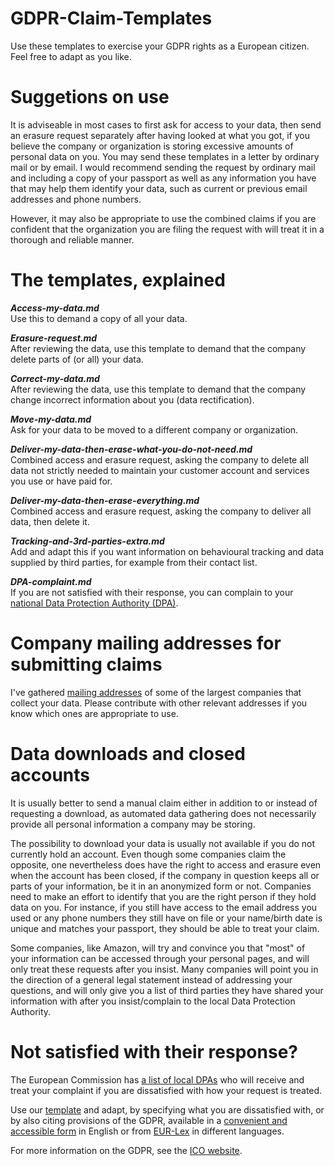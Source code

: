 # GDPR-Claim-Templates
Use these templates to exercise your GDPR rights as a European citizen. Feel free to adapt as you like.

# Suggetions on use
It is adviseable in most cases to first ask for access to your data, then send an erasure request separately after having looked at what you got, if you believe the company or organization is storing excessive amounts of personal data on you. You may send these templates in a letter by ordinary mail or by email. I would recommend sending the request by ordinary mail and including a copy of your passport as well as any information you have that may help them identify your data, such as current or previous email addresses and phone numbers. 

However, it may also be appropriate to use the combined claims if you are confident that the organization you are filing the request with will treat it in a thorough and reliable manner.

# The templates, explained
***Access-my-data.md***<br/>
Use this to demand a copy of all your data.

***Erasure-request.md***<br/>
After reviewing the data, use this template to demand that the company delete parts of (or all) your data.

***Correct-my-data.md***<br/>
After reviewing the data, use this template to demand that the company change incorrect information about you (data rectification).

***Move-my-data.md***<br/>
Ask for your data to be moved to a different company or organization.

***Deliver-my-data-then-erase-what-you-do-not-need.md***<br/>
Combined access and erasure request, asking the company to delete all data not strictly needed to maintain your customer account and services you use or have paid for.

***Deliver-my-data-then-erase-everything.md***<br/>
Combined access and erasure request, asking the company to deliver all data, then delete it.

***Tracking-and-3rd-parties-extra.md***<br/>
Add and adapt this if you want information on behavioural tracking and data supplied by third parties, for example from their contact list.

***DPA-complaint.md***<br/>
If you are not satisfied with their response, you can complain to your [national Data Protection Authority (DPA)](http://ec.europa.eu/newsroom/article29/document.cfm?action=display&doc_id=50061).

# Company mailing addresses for submitting claims

I've gathered [mailing addresses](https://github.com/gdpraid/GDPR-Claim-Templates/blob/master/Relevant-addresses.md) of some of the largest companies that collect your data. Please contribute with other relevant addresses if you know which ones are appropriate to use.

# Data downloads and closed accounts

It is usually better to send a manual claim either in addition to or instead of requesting a download, as automated data gathering does not necessarily provide all personal information a company may be storing.

The possibility to download your data is usually not available if you do not currently hold an account. Even though some companies claim the opposite, one nevertheless does have the right to access and erasure even when the account has been closed, if the company in question keeps all or parts of your information, be it in an anonymized form or not. Companies need to make an effort to identify that you are the right person if they hold data on you. For instance, if you still have access to the email address you used or any phone numbers they still have on file or your name/birth date is unique and matches your passport, they should be able to treat your claim.

Some companies, like Amazon, will try and convince you that "most" of your information can be accessed through your personal pages, and will only treat these requests after you insist. Many companies will point you in the direction of a general legal statement instead of addressing your questions, and will only give you a list of third parties they have shared your information with after you insist/complain to the local Data Protection Authority.

# Not satisfied with their response?

The European Commission has [a list of local DPAs](http://ec.europa.eu/newsroom/article29/document.cfm?action=display&doc_id=50061) who will receive and treat your complaint if you are dissatisfied with how your request is treated.

Use our [template](https://github.com/gdpraid/GDPR-Claim-Templates/blob/master/DPA-complaint.md) and adapt, by specifying what you are dissatisfied with, or by also citing provisions of the GDPR, available in a [convenient and accessible form](https://gdpr-info.eu) in English or from [EUR-Lex](https://eur-lex.europa.eu/legal-content/EN/TXT/?uri=uriserv:OJ.L_.2016.119.01.0001.01.ENG) in different languages.

For more information on the GDPR, see the [ICO website](https://ico.org.uk/for-organisations/guide-to-the-general-data-protection-regulation-gdpr/).


